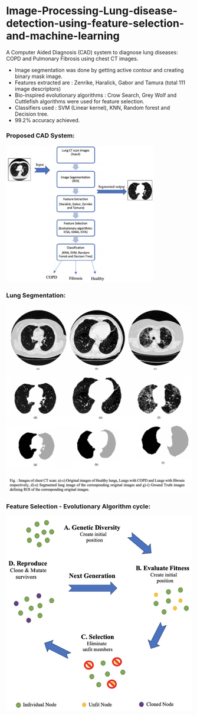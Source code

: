 # Image-Processing-Lung-disease-detection-using-feature-selection-and-machine-learning
A Computer Aided Diagnosis (CAD) system to diagnose lung diseases: COPD and Pulmonary Fibrosis using chest CT images.
  - Image segmentation was done by getting active contour and creating binary mask image.
  - Features extracted are : Zenrike, Haralick, Gabor and Tamura (total 111 image descriptors)
  - Bio-inspired evolutionary algorithms : Crow Search, Grey Wolf and Cuttlefish algorithms were used for feature selection.
  - Classifiers used : SVM (Linear kernel), KNN, Random forest and Decision tree.
  - 99.2% accuracy achieved.

### Proposed CAD System:
<img src="readmeImages/CAD_System.jpg" width="400">

### Lung Segmentation:
![](readmeImages/lungSegmentation.png)

### Feature Selection - Evolutionary Algorithm cycle:
![](readmeImages/evolutionaryCycle.jpg)

